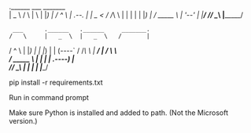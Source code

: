 .______        ___       _______  
|   _  \      /   \     |       \ 
|  |_)  |    /  ^  \    |  .--.  |
|   _  <    /  /_\  \   |  |  |  |
|  |_)  |  /  _____  \  |  '--'  |
|______/  /__/     \__\ |_______/ 
                                  
     ___      .______   .______     _______.
    /   \     |   _  \  |   _  \   /       |
   /  ^  \    |  |_)  | |  |_)  | |   (----`
  /  /_\  \   |   ___/  |   ___/   \   \    
 /  _____  \  |  |      |  |   .----)   |   
/__/     \__\ | _|      | _|   |_______/    
                                            




pip install -r requirements.txt

Run in command prompt

Make sure Python is installed and added to path.
(Not the Microsoft version.)
